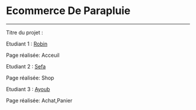 # Ecommerce De Parapluie
***
Titre du projet : 

Etudiant 1 : [Robin](mailto:robin.cassard@edu.univ-fcomte.fr?subject=SAE_1_05_06) 

Page réalisée: Acceuil

Etudiant 2 : [Sefa](mailto:sefa.tas@edu.univ-fcomte.fr?subject=SAE_1_05_06) 

Page réalisée: Shop

Etudiant 3 : [Ayoub](mailto:ayoub.tajani@edu.univ-fcomte.fr?subject=SAE_1_05_06) 

Page réalisée: Achat,Panier
